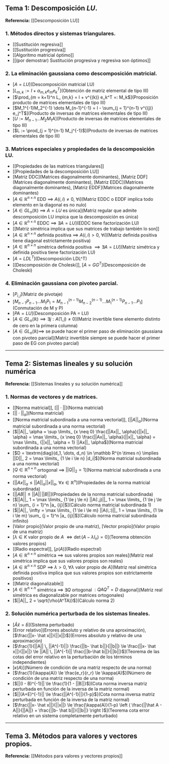 ## Tema 1: Descomposición $LU$.
**Referencia:** [[Descomposición LU]]

### 1. Métodos directos y sistemas triangulares.
- [[Sustitución regresiva]]
- [[Sustitución progresiva]]
- [[Algoritmo matricial óptimo]]
- [[(por demostrar) Sustitución progresiva y regresiva son óptimos]]
### 2. La eliminación gaussiana como descomposición matricial.
- [$A = LU$](Descomposición matricial LU)
- [$L_{m,k} := I + \alpha_{m,k} e_m e_k^T$](Obtención de matriz elemental de tipo III)
- [$\prod_{m = k+1}^n L_ {m,k} = I + v^{(k)} e_k^T =: M_k$](Proposición producto de matrices elementales de tipo III)
- [$M_1^{-1}M_2^{-1} \dots M_{n-1}^{-1} = I - \sum_{j = 1}^{n-1} v^{(j)} e_j^T$](Producto de inversas de matrices elementales de tipo III)
- [$U:=M_{n-1} \dots M_2 M_1 A$](Producto de inversas de matrices elementales de tipo III)
- [$L := \prod_{j = 1}^{n-1} M_j^{-1}$](Producto de inversas de matrices elementales de tipo III)
### 3. Matrices especiales y propiedades de la descomposición LU.
- [[Propiedades de las matrices triangulares]]
- [[Propiedades de la descomposición LU]]
- [Matriz DDC](Matrices diagonalmente dominantes), [Matriz DDF](Matrices diagonalmente dominantes), [Matriz EDDC](Matrices diagonalmente dominantes), [Matriz EDDF](Matrices diagonalmente dominantes)
- [$A \in \mathbb R^{n \times n}$ EDD $\implies$ $A(i,i) \neq 0$, $\forall i$](Matriz EDDC o EDDF implica todo elemento en la diagonal es no nulo)
- [$A \in GL_n(\mathbb R)$ $\implies$ $A = LU$ es única](Matriz regular que admite descomposición LU impica que la descomposición es única)
- [$A \in \mathbb R^{n \times n}$ EDDC $\implies$ $\exists A = LU$](EDDC tiene factorización LU)
- [[Matriz simétrica implica que sus matrices de trabajo también lo son]]
- [$A \in \mathbb R^{n \times n}$ definida positiva $\implies$ $A(i,i) > 0$, $\forall i$](Matriz definida positiva tiene diagonal estrictamente positiva)
- [$A \in \mathbb R^{n \times n}$ simétrica definida positiva $\implies \exists A = LU$](Matriz simétrica y definida positiva tiene factorización LU)
- [$A = LDL^T$](Descomposición LDL^T)
- [[Descomposición de Choleski]], [$A = GG^T$](Descomposición de Choleski)
### 4. Eliminación gaussiana con pivoteo parcial.
- [$P_{i,j}$](Matriz de pivotaje)
- [$M_{n-1} P_{n-1} \dots M_1 P_1 = M_{n-1}^{(n-1)} M_{n-2}^{(n-1)} \dots M_1^{(n-1)} P_{n-1} \dots P_1$](Conmutación de M y P)
- [$PA = LU$](Descomposición PA = LU)
- [$A \in GL_n(\mathbb R) \implies \exists j : A(1, j) \neq 0$](Matriz invertible tiene elemento distinto de cero en la primera columna)
- [$A \in GL_n(\mathbb R) \implies$ se puede hacer el primer paso de eliminación gaussiana con pivoteo parcial](Matriz invertible siempre se puede hacer el primer paso de EG con pivoteo parcial)
---
## Tema 2: Sistemas lineales y su solución numérica
**Referencia:** [[Sistemas lineales y su solución numérica]]
### 1. Normas de vectores y de matrices.
- [[Norma matricial]], [$|| \cdot ||$](Norma matricial)
- [$||\cdot||_ \alpha$](Norma matricial)
- [[Norma matricial subordinada a una norma vectorial]], [$|| A ||_ \alpha$](Norma matricial subordinada a una norma vectorial)
- [$||A||_ \alpha = \sup \limits_ {x \neq 0} \frac{||Ax||_ \alpha}{||x||_ \alpha} = \max \limits_ {x \neq 0} \frac{||Ax||_ \alpha}{||x||_ \alpha} = \max \limits_ {||x||_ \alpha = 1} ||Ax||_ \alpha$](Norma matricial subordinada a una norma vectorial)
- [$D = \textrm{diag}(d_1, \dots, d_n) \in \mathbb R^{n \times n} \implies ||D||_ 2 = \max \limits_ {1 \le i \le n} |d_i|$](Norma matricial subordinada a una norma vectorial)
- [$Q \in \mathbb R^{n \times n}$ ortogonal $\implies$ $||Q||_ 2 = 1$](Norma matricial subordinada a una norma vectorial)
- [$||Ax||_ \alpha \le ||A||_ \alpha ||x||_ \alpha$, $\forall x \in \mathbb R^n$](Propiedades de la norma matricial subordinada)
- [$||AB|| \le ||A|| \, ||B||$](Propiedades de la norma matricial subordinada)
- [$||A||_ 1 = \max \limits_ {1 \le j \le n} ||A(:,j)||_ 1 = \max \limits_ {1 \le j \le n} \sum_ {i = 1}^n |a_ {ij}|$](Cálculo norma matricial subordinada 1)
- [$||A||_ \infty = \max \limits_ {1 \le i \le m} ||A(i,:)||_ 1 = \max \limits_ {1 \le i \le m} \sum_ {j = 1}^n |a_ {ij}|$](Cálculo norma matricial subordinada infinito)
- [Valor propio](Valor propio de una matriz), [Vector propio](Valor propio de una matriz)
- [$\lambda \in K$ valor propio de $A$ $\iff \det(A - \lambda I_n) = 0$](Teorema obtención valores propios)
- [[Radio espectral]], [$\rho(A)$](Radio espectral)
- [$A \in \mathbb R^{n \times n}$ simétrica $\implies$ sus valores propios son reales](Matriz real simétrica implica que sus valores propios son reales)
- [$A \in \mathbb R^{n \times n}$ SDP $\implies$ $\lambda > 0$, $\forall \lambda$ valor propio de $A$](Matriz real simétrica definida positiva implica que sus valores propios son estrictamente positivos)
- [[Matriz diagonalizable]]
- [$A \in \mathbb R^{n \times n}$ simétrica $\implies$ $\exists Q$ ortogonal $: QAQ^T = D$ diagonal](Matriz real simétrica es diagonalizable por matrices ortogonales)
- [$||A||_ 2 = \sqrt{\rho(A^TA)}$](Cálculo norma 2)
### 2. Solución numérica perturbada de los sistemas lineales.
- [$\hat A \hat x = \hat b$](Sistema perturbado)
- [Error relativo](Errores absoluto y relativo de una aproximación), [$\frac{||x- \hat x||}{||x||}$](Errores absoluto y relativo de una aproximación) 
- [$\frac{1}{||A|| \, ||A^{-1}||} \frac{||b- \hat b||}{||b||} \le \frac{||x- \hat x||}{||x||} \le ||A|| \, ||A^{-1}|| \frac{||b-\hat b||}{||b||}$](Teorema de las cotas del error relativo en la perturbación de los términos independientes)
- [$\kappa(A)$](Número de condición de una matriz respecto de una norma)
- [$\frac{1}{\kappa(A)} \le \frac{e_r}{r_r} \le \kappa(A)$](Número de condición de una matriz respecto de una norma)
- [$||(I - B)^{-1}|| \le \frac{1}{1 - ||B||}$](Cota norma inversa matriz perturbada en función de la inversa de la matriz normal)
- [$||(A+E)^{-1}|| \le \frac{||A^{-1}||}{1-p}$](Cota norma inversa matriz perturbada en función de la inversa de la matriz normal)
- [$\frac{||x- \hat x||}{||x||} \le \frac{\kappa(A)}{1-p} \left ( \frac{||\hat A - A||}{||A||} + \frac{||b- \hat b||}{||b||} \right )$](Teorema cota error relativo en un sistema completamente perturbado)
---
## Tema 3. Métodos para valores y vectores propios.
**Referencia:** [[Métodos para valores y vectores propios]]